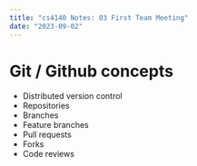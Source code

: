 ```yaml
---
title: "cs4140 Notes: 03 First Team Meeting"
date: "2023-09-02"
---
```


# Git / Github concepts

 - Distributed version control
 - Repositories
 - Branches
 - Feature branches
 - Pull requests
 - Forks
 - Code reviews


